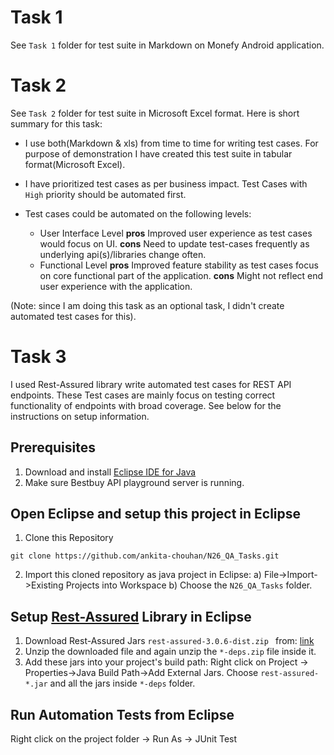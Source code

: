 Task 1
============
See `Task 1` folder for test suite in Markdown on Monefy Android application.

Task 2
============
See `Task 2` folder for test suite in Microsoft Excel format. Here is short summary for this task:

* I use both(Markdown & xls) from time to time for writing test cases. For purpose of demonstration I have created this test suite in tabular format(Microsoft Excel). 
* I have prioritized test cases as per business impact. Test Cases with `High` priority should be automated first.
* Test cases could be automated on the following levels:
	
	- User Interface Level 
		**pros** Improved user experience as test cases would focus on UI. 
		**cons** Need to update test-cases frequently as underlying api(s)/libraries change often.
	- Functional Level 
		**pros** Improved feature stability as test cases focus on core functional part of the application. 
		**cons** Might not reflect end user experience with the application.
	

(Note: since I am doing this task as an optional task, I didn't create automated test cases for this). 

Task 3 
=============
I used Rest-Assured library write automated test cases for REST API endpoints. These Test cases  are mainly focus on testing correct functionality of endpoints with broad coverage. See below for the instructions on setup information. 

Prerequisites
----------------
1. Download and install [Eclipse IDE for Java](https://www.eclipse.org/downloads/packages/eclipse-ide-java-developers/indigo)
2. Make sure Bestbuy API playground server is running.

Open Eclipse and setup this project in Eclipse
---------------------------------------------
1. Clone this Repository
```
git clone https://github.com/ankita-chouhan/N26_QA_Tasks.git
```
2. Import this cloned repository as java project in Eclipse:
	a) File->Import->Existing Projects into Workspace 
	b) Choose the `N26_QA_Tasks` folder.

Setup [Rest-Assured](https://github.com/rest-assured/rest-assured) Library in Eclipse
-----------------------------------------
1. Download Rest-Assured Jars `rest-assured-3.0.6-dist.zip ` from: [link](https://github.com/rest-assured/rest-assured/wiki/Downloads)
2. Unzip the downloaded file and again unzip the `*-deps.zip` file inside it.
3. Add these jars into your project's build path: 
	Right click on Project -> Properties->Java Build Path->Add External Jars. 
	Choose `rest-assured-*.jar` and all the jars inside `*-deps` folder.
	
Run Automation Tests from Eclipse
----------------------
Right click on the project folder -> Run As -> JUnit Test